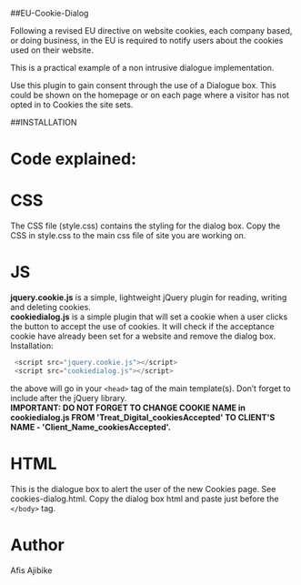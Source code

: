 ##EU-Cookie-Dialog

Following a revised EU directive on website cookies, each company based, or doing business, in the EU is required to notify users about the cookies used on their website.

This is a practical example of a non intrusive dialogue implementation.

Use this plugin to gain consent through the use of a Dialogue box. This could be shown on the homepage or on each page where a visitor has not opted in to Cookies the site sets.

##INSTALLATION

Code explained:
=================

CSS
=================
The CSS file (style.css) contains the styling for the dialog box.
Copy the CSS in style.css to the main css file of site you are working on.

JS
=================
<strong>jquery.cookie.js</strong> is a simple, lightweight jQuery plugin for reading, writing and deleting cookies.
<br/>
<strong>cookiedialog.js</strong> is a simple plugin that will set a cookie when a user clicks the button to accept the use of cookies. 
It will check if the acceptance cookie have already been set for a website and remove the dialog box.
Installation:
```javascript
 <script src="jquery.cookie.js"></script>
 <script src="cookiedialog.js"></script>
```
the above will go in your ```<head>``` tag of the main template(s). Don’t forget to include after the jQuery library.
<br/>
<strong>IMPORTANT: DO NOT FORGET TO CHANGE COOKIE NAME in cookiedialog.js FROM 'Treat_Digital_cookiesAccepted' TO CLIENT'S NAME - 'Client_Name_cookiesAccepted'.</strong>

HTML
=================
This is the dialogue box to alert the user of the new Cookies page. See cookies-dialog.html.
Copy the dialog box html and paste just before the ```</body>``` tag.

Author
=================
Afis Ajibike
